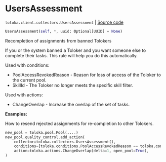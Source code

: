 # UsersAssessment
`toloka.client.collectors.UsersAssessment` | [Source code](https://github.com/Toloka/toloka-kit/blob/v1.0.1/src/client/collectors.py#L483)

```python
UsersAssessment(self, *, uuid: Optional[UUID] = None)
```

Recompletion of assignments from banned Tolokers


If you or the system banned a Toloker and you want someone else to complete their tasks.
This rule will help you do this automatically.

Used with conditions:
* PoolAccessRevokedReason - Reason for loss of access of the Toloker to the current pool.
* SkillId - The Toloker no longer meets the specific skill filter.

Used with actions:
* ChangeOverlap - Increase the overlap of the set of tasks.


**Examples:**

How to resend rejected assignments for re-completion to other Tolokers.

```python
new_pool = toloka.pool.Pool(....)
new_pool.quality_control.add_action(
    collector=toloka.collectors.UsersAssessment(),
    conditions=[toloka.conditions.PoolAccessRevokedReason == toloka.conditions.PoolAccessRevokedReason.RESTRICTION],
    action=toloka.actions.ChangeOverlap(delta=1, open_pool=True),
)
```
